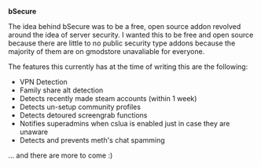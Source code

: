 **bSecure**

The idea behind bSecure was to be a free, open source addon revolved around the idea of server security. I wanted this to be free and open source because there are little to no public security type addons because the majority of them are on gmodstore unavaliable for everyone.

The features this currently has at the time of writing this are the following:
- VPN Detection
- Family share alt detection
- Detects recently made steam accounts (within 1 week)
- Detects un-setup community profiles
- Detects detoured screengrab functions
- Notifies superadmins when cslua is enabled just in case they are unaware
- Detects and prevents meth's chat spamming

... and there are more to come :)
